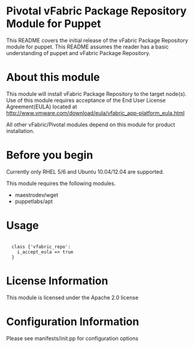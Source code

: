 # Pivotal vFabric Package Repository Module for Puppet

This README covers the initial release of the vFabric Package Repository module for puppet. This README assumes the reader has a basic understanding of puppet and vFabric Package Repository.

# About this module

This module will install vFabric Package Repository to the target node(s). Use of this module requires acceptance of the End User License Agreement(EULA) located at http://www.vmware.com/download/eula/vfabric_app-platform_eula.html

All other vFabric/Pivotal modules depend on this module for product installation. 

# Before you begin 

Currently only RHEL 5/6 and Ubuntu 10.04/12.04 are supported. 

This module requires the following modules.

  * maestrodev/wget
  * puppetlabs/apt

# Usage

```puppet

  class {'vfabric_repo':
    i_accept_eula => true
  }
```
# License Information

This module is licensed under the Apache 2.0 license

# Configuration Information

Please see manifests/init.pp for configuration options
